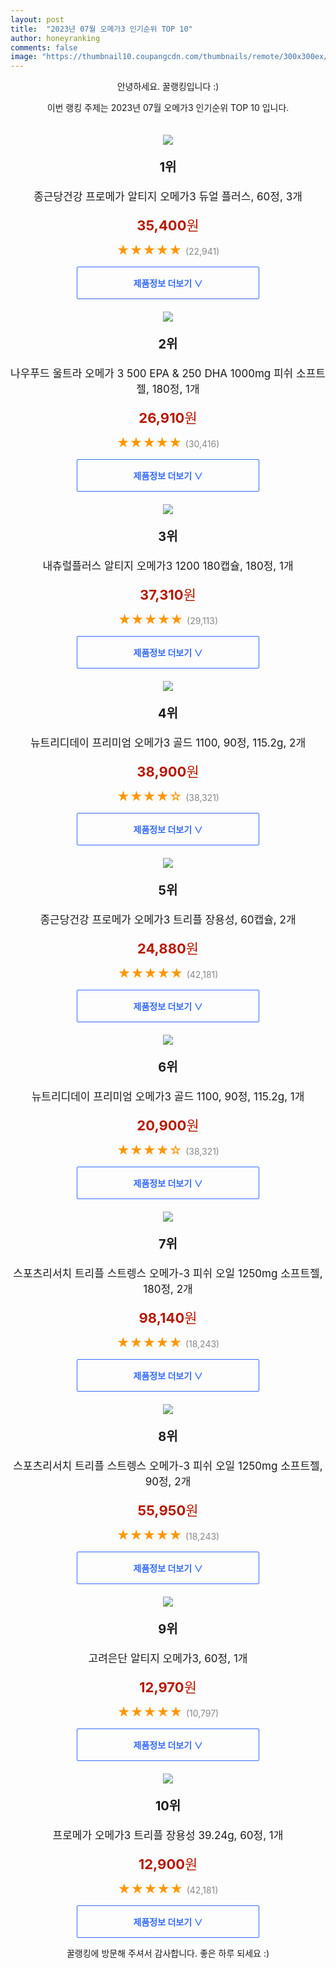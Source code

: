 ```yaml
---
layout: post
title:  "2023년 07월 오메가3 인기순위 TOP 10"
author: honeyranking
comments: false
image: "https://thumbnail10.coupangcdn.com/thumbnails/remote/300x300ex/image/retail/images/2366220586338153-58e41331-f3ce-4be4-b6f0-993da3080423.jpg"
---
```

<p style="text-align: center;">안녕하세요. 꿀랭킹입니다 :)</p>
<p style="text-align: center;">이번 랭킹 주제는 2023년 07월 오메가3 인기순위 TOP 10 입니다.</p><center><img src="https://thumbnail10.coupangcdn.com/thumbnails/remote/300x300ex/image/retail/images/2366220586338153-58e41331-f3ce-4be4-b6f0-993da3080423.jpg" style="margin-top:20px" /></center><p style="text-align: center; font-size: 20px"><b>1위</b></p><p style="text-align: center; font-size: 17px">종근당건강 프로메가 알티지 오메가3 듀얼 플러스, 60정, 3개</p><p style="text-align: center;"><span style="color: #b61800; font-size: 22px;"><b>35,400</b>원</span></p><p style="text-align: center;"><span style="color: #ff9600; font-size: 20px;">★★★★★ </span><span style="color: #878787;">(22,941)</span></p><center><a href="https://link.coupang.com/a/3jprD"><div style="font-size: 14px; display: inline-block; padding: 15px 90px; color: #346aff; border-radius: 2px; border: 1px solid #346aff; cursor: pointer;"><b>제품정보 더보기 &or;</b></div></a></center><center><img src="https://thumbnail8.coupangcdn.com/thumbnails/remote/300x300ex/image/vendor_inventory/2811/535f105016185c1ed3f12c1ea9cb7fc8ce832d2cd813eed42e05afe3e0ec.jpg" style="margin-top:20px" /></center><p style="text-align: center; font-size: 20px"><b>2위</b></p><p style="text-align: center; font-size: 17px">나우푸드 울트라 오메가 3 500 EPA & 250 DHA 1000mg 피쉬 소프트젤, 180정, 1개</p><p style="text-align: center;"><span style="color: #b61800; font-size: 22px;"><b>26,910</b>원</span></p><p style="text-align: center;"><span style="color: #ff9600; font-size: 20px;">★★★★★ </span><span style="color: #878787;">(30,416)</span></p><center><a href="https://www.coupang.com/vp/products/1366688647?itemId=2398832721&q=%EC%98%A4%EB%A9%94%EA%B0%803&sourceType=search&searchId=661d8a7de78b4e18bfa8ee5c9cc06b1f"><div style="font-size: 14px; display: inline-block; padding: 15px 90px; color: #346aff; border-radius: 2px; border: 1px solid #346aff; cursor: pointer;"><b>제품정보 더보기 &or;</b></div></a></center><center><img src="https://thumbnail9.coupangcdn.com/thumbnails/remote/300x300ex/image/retail/images/7976278078606708-79252cac-b086-463a-ae09-d79404ff5cd1.png" style="margin-top:20px" /></center><p style="text-align: center; font-size: 20px"><b>3위</b></p><p style="text-align: center; font-size: 17px">내츄럴플러스 알티지 오메가3 1200 180캡슐, 180정, 1개</p><p style="text-align: center;"><span style="color: #b61800; font-size: 22px;"><b>37,310</b>원</span></p><p style="text-align: center;"><span style="color: #ff9600; font-size: 20px;">★★★★★ </span><span style="color: #878787;">(29,113)</span></p><center><a href="https://link.coupang.com/a/3jprF"><div style="font-size: 14px; display: inline-block; padding: 15px 90px; color: #346aff; border-radius: 2px; border: 1px solid #346aff; cursor: pointer;"><b>제품정보 더보기 &or;</b></div></a></center><center><img src="https://thumbnail9.coupangcdn.com/thumbnails/remote/300x300ex/image/retail/images/2348354492756544-565caa43-a39f-4164-9f87-39d094a39a33.jpg" style="margin-top:20px" /></center><p style="text-align: center; font-size: 20px"><b>4위</b></p><p style="text-align: center; font-size: 17px">뉴트리디데이 프리미엄 오메가3 골드 1100, 90정, 115.2g, 2개</p><p style="text-align: center;"><span style="color: #b61800; font-size: 22px;"><b>38,900</b>원</span></p><p style="text-align: center;"><span style="color: #ff9600; font-size: 20px;">★★★★☆ </span><span style="color: #878787;">(38,321)</span></p><center><a href="https://www.coupang.com/vp/products/7070569827?itemId=15529710526&q=%EC%98%A4%EB%A9%94%EA%B0%803&sourceType=search&searchId=661d8a7de78b4e18bfa8ee5c9cc06b1f"><div style="font-size: 14px; display: inline-block; padding: 15px 90px; color: #346aff; border-radius: 2px; border: 1px solid #346aff; cursor: pointer;"><b>제품정보 더보기 &or;</b></div></a></center><center><img src="https://thumbnail10.coupangcdn.com/thumbnails/remote/300x300ex/image/retail/images/9543636546465096-a3c8ea58-5115-4ee4-acc6-de31fdc2b492.jpg" style="margin-top:20px" /></center><p style="text-align: center; font-size: 20px"><b>5위</b></p><p style="text-align: center; font-size: 17px">종근당건강 프로메가 오메가3 트리플 장용성, 60캡슐, 2개</p><p style="text-align: center;"><span style="color: #b61800; font-size: 22px;"><b>24,880</b>원</span></p><p style="text-align: center;"><span style="color: #ff9600; font-size: 20px;">★★★★★ </span><span style="color: #878787;">(42,181)</span></p><center><a href="https://link.coupang.com/a/3jprG"><div style="font-size: 14px; display: inline-block; padding: 15px 90px; color: #346aff; border-radius: 2px; border: 1px solid #346aff; cursor: pointer;"><b>제품정보 더보기 &or;</b></div></a></center><center><img src="https://thumbnail7.coupangcdn.com/thumbnails/remote/300x300ex/image/retail/images/2347505269479208-316d7c4c-9cb1-44b1-9c2e-ca97035def33.jpg" style="margin-top:20px" /></center><p style="text-align: center; font-size: 20px"><b>6위</b></p><p style="text-align: center; font-size: 17px">뉴트리디데이 프리미엄 오메가3 골드 1100, 90정, 115.2g, 1개</p><p style="text-align: center;"><span style="color: #b61800; font-size: 22px;"><b>20,900</b>원</span></p><p style="text-align: center;"><span style="color: #ff9600; font-size: 20px;">★★★★☆ </span><span style="color: #878787;">(38,321)</span></p><center><a href="https://www.coupang.com/vp/products/7070569827?itemId=15529722433&q=%EC%98%A4%EB%A9%94%EA%B0%803&sourceType=search&searchId=661d8a7de78b4e18bfa8ee5c9cc06b1f"><div style="font-size: 14px; display: inline-block; padding: 15px 90px; color: #346aff; border-radius: 2px; border: 1px solid #346aff; cursor: pointer;"><b>제품정보 더보기 &or;</b></div></a></center><center><img src="https://thumbnail10.coupangcdn.com/thumbnails/remote/300x300ex/image/vendor_inventory/a780/981b3fcbb805fed787f6845c6f6fae04112cfbb6631e26ab148d6ca81b86.png" style="margin-top:20px" /></center><p style="text-align: center; font-size: 20px"><b>7위</b></p><p style="text-align: center; font-size: 17px">스포츠리서치 트리플 스트렝스 오메가-3 피쉬 오일 1250mg 소프트젤, 180정, 2개</p><p style="text-align: center;"><span style="color: #b61800; font-size: 22px;"><b>98,140</b>원</span></p><p style="text-align: center;"><span style="color: #ff9600; font-size: 20px;">★★★★★ </span><span style="color: #878787;">(18,243)</span></p><center><a href="https://link.coupang.com/a/3jprH"><div style="font-size: 14px; display: inline-block; padding: 15px 90px; color: #346aff; border-radius: 2px; border: 1px solid #346aff; cursor: pointer;"><b>제품정보 더보기 &or;</b></div></a></center><center><img src="https://thumbnail10.coupangcdn.com/thumbnails/remote/300x300ex/image/vendor_inventory/bfc7/7801cdd6bc0383e01b3a4346ae455faf1bbdb97aca0188a50aa3c4358833.jpg" style="margin-top:20px" /></center><p style="text-align: center; font-size: 20px"><b>8위</b></p><p style="text-align: center; font-size: 17px">스포츠리서치 트리플 스트렝스 오메가-3 피쉬 오일 1250mg 소프트젤, 90정, 2개</p><p style="text-align: center;"><span style="color: #b61800; font-size: 22px;"><b>55,950</b>원</span></p><p style="text-align: center;"><span style="color: #ff9600; font-size: 20px;">★★★★★ </span><span style="color: #878787;">(18,243)</span></p><center><a href="https://link.coupang.com/a/3jprI"><div style="font-size: 14px; display: inline-block; padding: 15px 90px; color: #346aff; border-radius: 2px; border: 1px solid #346aff; cursor: pointer;"><b>제품정보 더보기 &or;</b></div></a></center><center><img src="https://thumbnail10.coupangcdn.com/thumbnails/remote/300x300ex/image/retail/images/1319502037317668-2cb75a8b-27a6-43b6-847a-04979c0d9599.jpg" style="margin-top:20px" /></center><p style="text-align: center; font-size: 20px"><b>9위</b></p><p style="text-align: center; font-size: 17px">고려은단 알티지 오메가3, 60정, 1개</p><p style="text-align: center;"><span style="color: #b61800; font-size: 22px;"><b>12,970</b>원</span></p><p style="text-align: center;"><span style="color: #ff9600; font-size: 20px;">★★★★★ </span><span style="color: #878787;">(10,797)</span></p><center><a href="https://www.coupang.com/vp/products/6297773133?itemId=13005762329&q=%EC%98%A4%EB%A9%94%EA%B0%803&sourceType=search&searchId=661d8a7de78b4e18bfa8ee5c9cc06b1f"><div style="font-size: 14px; display: inline-block; padding: 15px 90px; color: #346aff; border-radius: 2px; border: 1px solid #346aff; cursor: pointer;"><b>제품정보 더보기 &or;</b></div></a></center><center><img src="https://thumbnail8.coupangcdn.com/thumbnails/remote/300x300ex/image/retail/images/1655470141249422-3c8e9fa7-479b-4c93-991c-f82c0bf83c7c.jpg" style="margin-top:20px" /></center><p style="text-align: center; font-size: 20px"><b>10위</b></p><p style="text-align: center; font-size: 17px">프로메가 오메가3 트리플 장용성 39.24g, 60정, 1개</p><p style="text-align: center;"><span style="color: #b61800; font-size: 22px;"><b>12,900</b>원</span></p><p style="text-align: center;"><span style="color: #ff9600; font-size: 20px;">★★★★★ </span><span style="color: #878787;">(42,181)</span></p><center><a href="https://link.coupang.com/a/3jprK"><div style="font-size: 14px; display: inline-block; padding: 15px 90px; color: #346aff; border-radius: 2px; border: 1px solid #346aff; cursor: pointer;"><b>제품정보 더보기 &or;</b></div></a></center><p style="text-align: center;">꿀랭킹에 방문해 주셔서 감사합니다. 좋은 하루 되세요 :)</p>